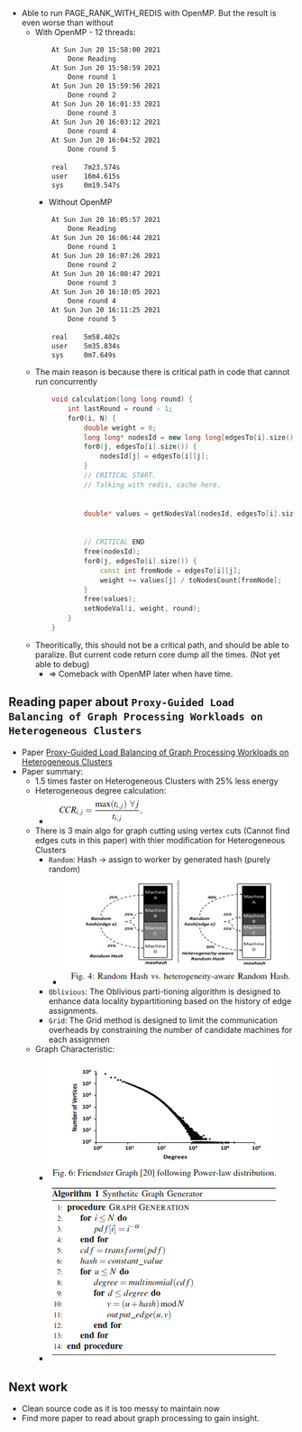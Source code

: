 + Able to run PAGE_RANK_WITH_REDIS with OpenMP. But the result is even worse than without
  + With OpenMP - 12 threads:
    ```
        At Sun Jun 20 15:58:00 2021
            Done Reading
        At Sun Jun 20 15:58:59 2021
            Done round 1
        At Sun Jun 20 15:59:56 2021
            Done round 2
        At Sun Jun 20 16:01:33 2021
            Done round 3
        At Sun Jun 20 16:03:12 2021
            Done round 4
        At Sun Jun 20 16:04:52 2021
            Done round 5

        real    7m23.574s
        user    16m4.615s
        sys     0m19.547s
    ```
    + Without OpenMP
    ```
        At Sun Jun 20 16:05:57 2021
            Done Reading
        At Sun Jun 20 16:06:44 2021
            Done round 1
        At Sun Jun 20 16:07:26 2021
            Done round 2
        At Sun Jun 20 16:08:47 2021
            Done round 3
        At Sun Jun 20 16:10:05 2021
            Done round 4
        At Sun Jun 20 16:11:25 2021
            Done round 5

        real    5m58.402s
        user    5m35.834s
        sys     0m7.649s
    ```
  + The main reason is because there is critical path in code that cannot run concurrently
    ```C++
        void calculation(long long round) {
            int lastRound = round - 1;
            for0(i, N) {
                double weight = 0;
                long long* nodesId = new long long[edgesTo[i].size()];
                for0(j, edgesTo[i].size()) {
                    nodesId[j] = edgesTo[i][j];
                }
                // CRITICAL START.
                // Talking with redis, cache here.


                double* values = getNodesVal(nodesId, edgesTo[i].size(), lastRound);


                // CRITICAL END
                free(nodesId);
                for0(j, edgesTo[i].size()) {
                    const int fromNode = edgesTo[i][j];
                    weight += values[j] / toNodesCount[fromNode];
                }
                free(values);
                setNodeVal(i, weight, round);
            }
        }
    ```
  + Theoritically, this should not be a critical path, and should be able to paralize. But current code return core dump all the times. (Not yet able to debug)
    + => Comeback with OpenMP later when have time. 

## Reading paper about `Proxy-Guided Load Balancing of Graph Processing Workloads on Heterogeneous Clusters` 

+ Paper [Proxy-Guided Load Balancing of Graph Processing Workloads on Heterogeneous Clusters](../paper/ICPP2016_LoadBalancing%20(1).pdf)
+ Paper summary:
  + 1.5 times faster on Heterogeneous Clusters with 25% less energy
  + Heterogeneous degree calculation:
    + ![error](./images/ccr.png)
  + There is 3 main algo for graph cutting using vertex cuts (Cannot find edges cuts in this paper) with thier modification for Heterogeneous Clusters
    + `Random`: Hash -> assign to worker by generated hash (purely random)
      + ![error](./images/heterogeneity_aware_random.png)
    + `Oblivious`: The Oblivious parti-tioning algorithm is designed to enhance data locality bypartitioning based on the history of edge assignments.
    + `Grid`: The Grid method is designed to limit the communication overheads by constraining the number of candidate machines for each assignmen
  + Graph Characteristic:
    + ![error](./images/graph_characteristic.png)
    + ![error](./images/gen_code.png)

## Next work

+ Clean source code as it is too messy to maintain now
+ Find more paper to read about graph processing to gain insight.